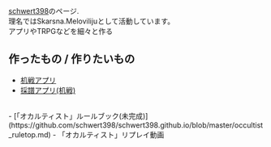 [schwert398](https://twitter.com/Schwert398)のページ.  
理名ではSkarsna.Melovilijuとして活動しています。  
アプリやTRPGなどを細々と作る

## 作ったもの / 作りたいもの
- [机戦アプリ](https://github.com/schwert398/cerke_code.git)
- [採譜アプリ(机戦)](https://github.com/schwert398/cerke_noter.git)

<br>
- [「オカルティスト」ルールブック(未完成)](https://github.com/schwert398/schwert398.github.io/blob/master/occultist_ruletop.md)  
- 「オカルティスト」リプレイ動画
